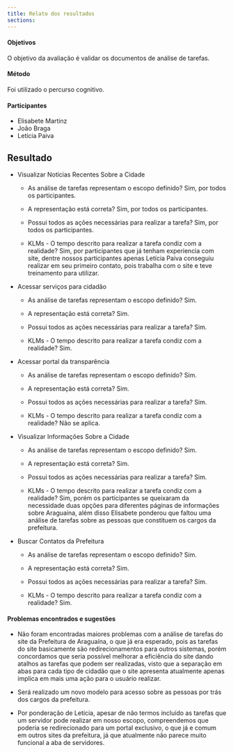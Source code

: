 ```yaml
---
title: Relato dos resultados
sections:
---
```


#### Objetivos

O objetivo da avaliação é validar os documentos de análise de tarefas.

#### Método

Foi utilizado o percurso cognitivo.

#### Participantes

* Elisabete Martinz
* João Braga
* Letícia Paiva

## Resultado

* Visualizar Notícias Recentes Sobre a Cidade
  * As análise de tarefas representam o escopo definido?
    Sim, por todos os participantes.

  * A representação está correta?
    Sim, por todos os participantes.

  * Possui todos as ações necessárias para realizar a tarefa?
    Sim, por todos os participantes.

  * KLMs - O tempo descrito para realizar a tarefa condiz com a realidade?
    Sim, por participantes que já tenham experiencia com site, dentre nossos participantes apenas Letícia Paiva conseguiu realizar em seu primeiro contato, pois trabalha com o site e teve treinamento para utilizar.

* Acessar serviços para cidadão
  * As análise de tarefas representam o escopo definido?
    Sim.

  * A representação está correta?
    Sim.

  * Possui todos as ações necessárias para realizar a tarefa?
    Sim.

  * KLMs - O tempo descrito para realizar a tarefa condiz com a realidade?
    Sim.

* Acessar portal da transparência
  * As análise de tarefas representam o escopo definido?
    Sim.

  * A representação está correta?
    Sim.

  * Possui todos as ações necessárias para realizar a tarefa?
    Sim.

  * KLMs - O tempo descrito para realizar a tarefa condiz com a realidade?
    Não se aplica.

* Visualizar Informações Sobre a Cidade
  * As análise de tarefas representam o escopo definido?
    Sim.

  * A representação está correta?
    Sim.

  * Possui todos as ações necessárias para realizar a tarefa?
    Sim.

  * KLMs - O tempo descrito para realizar a tarefa condiz com a realidade?
    Sim, porém os participantes se queixaram da necessidade duas opções para diferentes páginas de informações sobre Araguaína, além disso Elisabete ponderou que faltou uma análise de tarefas sobre as pessoas que constituem os cargos da prefeitura.

* Buscar Contatos da Prefeitura
  * As análise de tarefas representam o escopo definido?
    Sim.

  * A representação está correta?
    Sim.

  * Possui todos as ações necessárias para realizar a tarefa?
    Sim.

  * KLMs - O tempo descrito para realizar a tarefa condiz com a realidade?
    Sim.

#### Problemas encontrados e sugestões

* Não foram encontradas maiores problemas com a análise de tarefas do site da Prefeitura de Araguaína, o que já era esperado, pois as tarefas do site basicamente são redirecionamentos para outros sistemas, porém concordamos que seria possível melhorar a eficiência do site dando atalhos as tarefas que podem ser realizadas, visto que a separação em abas para cada tipo de cidadão que o site apresenta atualmente apenas implica em mais uma ação para o usuário realizar.

* Será realizado um novo modelo para acesso sobre as pessoas por trás dos cargos da prefeitura.

* Por ponderação de Letícia, apesar de não termos incluído as tarefas que um servidor pode realizar em nosso escopo, compreendemos que poderia se redirecionado para um portal exclusivo, o que já e comum em outros sites da prefeitura, já que atualmente não parece muito funcional a aba de servidores.